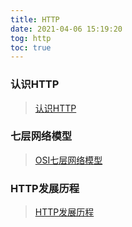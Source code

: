 ```yaml
---
title: HTTP
date: 2021-04-06 15:19:20
tog: http
toc: true
---
```


### 认识HTTP
>[认识HTTP](/All/http/know "认识HTTP")

### 七层网络模型
>[OSI七层网络模型](/All/http/osi "OSI七层网络模型")

### HTTP发展历程
>[HTTP发展历程](/All/http/httpHistory "HTTP发展历程")